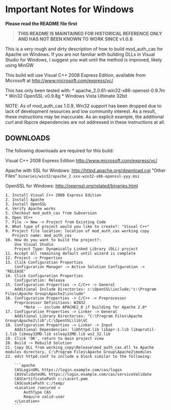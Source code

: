 # Important Notes for Windows

**Please read the README file first**

> **THIS README IS MAINTAINED FOR HISTORICAL REFERENCE ONLY AND
> HAS NOT BEEN KNOWN TO WORK SINCE v1.0.8**

This is a *very* rough and dirty description of how to build
mod_auth_cas for Apache on Windows.  If you are not familiar with
building DLLs in Visual Studio for Windows, I suggest you wait
until the method is improved, likely using MinGW

This build will use Visual C++ 2008 Express Edition, available from
Microsoft at <http://www.microsoft.com/express/vc/>

This has only been tested with:
    * apache_2.0.61-win32-x86-openssl-0.9.7m
    * Win32 OpenSSL v0.9.8g
    * Windows Vista Ultimate 32bit

NOTE: As of mod_auth_cas 1.0.9, Win32 support has been dropped due
to lack of development resources and low community interest.
As a result, these instructions may be inaccurate.  As an
explicit example, the additional curl and libpcre dependencies are
not addressed in these instructions at all.

## DOWNLOADS

The following downloads are required for this build:

Visual C++ 2008 Express Edition
    <http://www.microsoft.com/express/vc/>

Apache with SSL for Windows:
    <http://httpd.apache.org/download.cgi>
    "Other Files"
        `binaries/win32/apache_2.xxx-win32-x86-openssl-yyy.msi`

OpenSSL for Windows:
    <http://openssl.org/related/binaries.html>

    1. Install Visual C++ 2008 Express Edition
    2. Install Apache
    3. Install OpenSSL
    4. Verify Apache works
    5. Checkout mod_auth_cas from Subversion
    6. Open VC++
    7. File -> New -> Project from Existing Code
    8. What type of project would you like to create?: "Visual C++"
    9. Project file location: location of mod_auth_cas working copy
       Project name: mod_auth_cas
    10. How do you want to build the project?:
        Use Visual Studio
        Project Type: Dynamically Linked Library (DLL) project
    11. Accept all remaining default until wizard is complete
    12. Project -> Properties
    13. Click Configuration Properties
        Configuration Manager -> Active Solution Configuration -> "RELEASE"
    14. Click Configuration Properties
        Configuration: Release
    15. Configuration Properties -> C/C++ -> General
        Additional Include Directories: c:\OpenSSL\include;"c:\Program Files\Apache Group\Apache2\include"
    16. Configuration Properties -> C/C++ -> Preprocessor
        Preprocessor Definitions: WIN32
            *Note -- include APACHE2_0 if building for Apache 2.0*
    17. Configuration Properties -> Linker -> General
        Additional Library Directories: "C:\Program Files\Apache Group\Apache2\lib";C:\OpenSSL\lib\VC
    18. Configuration Properties -> Linker -> Input
        Additional Dependencies: libhttpd.lib libapr-1.lib libaprutil-1.lib libeay32MD.lib ssleay32MD.lib ws2_32.lib
    19. Click 'OK', return to main project view
    20. Build -> Rebuild Solution
    21. Copy DLL from working_copy\Release\mod_auth_cas.dll to Apache modules directory, C:\Program Files\Apache Group\Apache2\modules
    22. edit httpd.conf to include a block similar to the following:

        ```apache
        CASLoginURL https://login.example.com/cas/login
        CASValidateURL https://login.example.com/cas/serviceValidate
        CASCertificatePath c:/cacert.pem
        CASCookiePath c:/temp/
        <Location /secured >
            AuthType CAS
            Require valid-user
        </Location>
        ```
